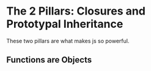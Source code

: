 # The 2 Pillars: Closures and Prototypal Inheritance

These two pillars are what makes js so powerful. 

## Functions are Objects

